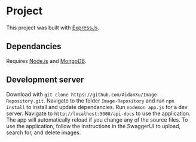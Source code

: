 # Project

This project was built with [ExpressJs](https://github.com/expressjs/express).

## Dependancies

Requires [Node.js](https://nodejs.org/en/) and [MongoDB](https://www.mongodb.com/).

## Development server

Download with `git clone https://github.com/AidanXu/Image-Repository.git`. Navigate to the folder `Image-Repository` and run `npm install` to install and update dependancies. Run `nodemon app.js` for a dev server. Navigate to `http://localhost:3000/api-docs` to use the application. The app will automatically reload if you change any of the source files. To use the application, follow the instructions in the SwaggerUI to upload, search for, and delete images.

